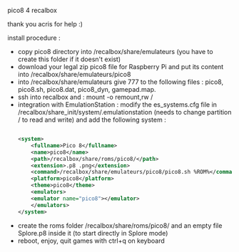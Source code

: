 pico8 4 recalbox

thank you acris for help :)

install procedure :
- copy pico8 directory into /recalbox/share/emulateurs (you have to create this folder if it doesn't exist)
- download your legal zip pico8 file for Raspberry Pi and put its content into /recalbox/share/emulateurs/pico8
- into /recalbox/share/emulateurs give 777 to the following files : pico8, pico8.sh, pico8.dat, pico8_dyn, gamepad.map.
- ssh into recalbox and : mount -o remount,rw /
- integration with EmulationStation : modify the es_systems.cfg file in /recalbox/share_init/system/.emulationstation (needs to change partition / to read and write) and add the following system :
	```xml
   
	<system>
		<fullname>Pico 8</fullname>
		<name>pico8</name>
		<path>/recalbox/share/roms/pico8/</path>
		<extension>.p8 .png</extension>
		<command>/recalbox/share/emulateurs/pico8/pico8.sh %ROM%</command>
		<platform>pico8</platform>
		<theme>pico8</theme>
		<emulators>
		<emulator name="pico8"></emulator>
		</emulators>
	</system>
   ```
- create the roms folder /recalbox/share/roms/pico8/ and an empty file Splore.p8 inside it (to start directly in Splore mode)
- reboot, enjoy, quit games with ctrl+q on keyboard
